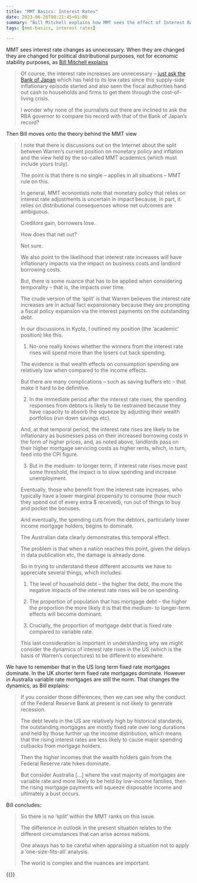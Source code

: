 ```yaml
---
title: "MMT Basics: Interest Rates"
date: 2023-06-26T08:21:45+01:00
summary: "Bill Mitchell explains how MMT sees the effect of Interest Rate changes on the economy"
tags: [mmt-basics, interest rates]

---
```


MMT sees interest rate changes as unnecessary. When they are changed they are changed for political distributional purposes, not for economic stability purposes, as [Bill Mitchell explains][1]

> Of course, the interest rate increases are unnecessary – [just ask the Bank of Japan][2] which has held to its low rates since this supply-side inflationary episode started and also seen the fiscal authorities hand out cash to households and firms to get them through the cost-of-living crisis.
>
> I wonder why none of the journalists out there are inclined to ask the RBA governor to compare his record with that of the Bank of Japan’s record?

Then Bill moves onto the theory behind the MMT view

> I note that there is discussions out on the Internet about the split between Warren’s current position on monetary policy and inflation and the view held by the so-called MMT academics (which must include yours truly).
> 
> The point is that there is no single – applies in all situations – MMT rule on this.
> 
> In general, MMT economists note that monetary policy that relies on interest rate adjustments is uncertain in impact because, in part, it relies on distributional consequences whose net outcomes are ambiguous.
> 
> Creditors gain, borrowers lose.
> 
> How does that net out?
> 
> Not sure.
> 
> We also point to the likelihood that interest rate increases will have inflationary impacts via the impact on business costs and landlord borrowing costs.
> 
> But, there is some nuance that has to be applied when considering temporality – that is, the impacts over time.
> 
> The crude version of the ‘split’ is that Warren believes the interest rate increases are in actual fact expansionary because they are prompting a fiscal policy expansion via the interest payments on the outstanding debt.
> 
> In our discussions in Kyoto, I outlined my position (the ‘academic’ position) like this.
> 
> 1. No-one really knows whether the winners from the interest rate rises will spend more than the losers cut back spending.
> 
> The evidence is that wealth effects on consumption spending are relatively low when compared to the income effects.
> 
> But there are many complications – such as saving buffers etc – that make it hard to be definitive.
> 
> 2. In the immediate period after the interest rate rises, the spending responses from debtors is likely to be restrained because they have capacity to absorb the squeeze by adjusting their wealth portfolios (run down savings etc).
> 
> And, at that temporal period, the interest rate rises are likely to be inflationary as businesses pass on their increased borrowing costs in the form of higher prices, and, as noted above, landlords pass on their higher mortgage servicing costs as higher rents, which, in turn, feed into the CPI figure.
> 
> 3. But in the medium- to longer term, if interest rate rises move past some threshold, the impact is to slow spending and increase unemployment.
> 
> Eventually, those who benefit from the interest rate increases, who typically have a lower marginal propensity to consume (how much they spend out of every extra $ received), run out of things to buy and pocket the bonuses.
> 
> And eventually, the spending cuts from the debtors, particularly lower income mortgage holders, begins to dominate.
> 
> The Australian data clearly demonstrates this temporal effect.
> 
> The problem is that when a nation reaches this point, given the delays in data publication etc, the damage is already done.
> 
> So in trying to understand these different accounts we have to appreciate several things, which includes:
> 
> 1. The level of household debt – the higher the debt, the more the negative impacts of the interest rate rises will be on spending.
> 
> 2. The proportion of population that has mortgage debt – the higher the proportion the more likely it is that the medium- to longer-term effects will become dominant.
> 
> 3. Crucially, the proportion of mortgage debt that is fixed rate compared to variable rate.
> 
> This last consideration is important in understanding why we might consider the dynamics of interest rate rises in the US (which is the basis of Warren’s conjectures) to be different to elsewhere.

We have to remember that in the US long term fixed rate mortgages dominate. In the UK shorter term fixed rate mortgages dominate. However in Australia variable rate mortgages are still the norm. That changes the dynamics, as Bill explains:

> If you consider those differences, then we can see why the conduct of the Federal Reserve Bank at present is not likely to generate recession.
> 
> The debt levels in the US are relatively high by historical standards, the outstanding mortgages are mostly fixed rate over long durations and held by those further up the income distribution, which means that the rising interest rates are less likely to cause major spending cutbacks from mortgage holders.
> 
> Then the higher incomes that the wealth holders gain from the Federal Reserve rate hikes dominate.
> 
> But consider Australia [...] where the vast majority of mortgages are variable rate and more likely to be held by low-income families, then the rising mortgage payments will squeeze disposable income and ultimately a bust occurs.

Bill concludes:

> So there is no ‘split’ within the MMT ranks on this issue.
> 
> The difference in outlook in the present situation relates to the different circumstances that can arise across nations.
> 
> One always has to be careful when appraising a situation not to apply a ‘one-size-fits-all’ analysis.
> 
> The world is complex and the nuances are important.


{{<joindiscord>}}

[1]: https://billmitchell.org/blog/?p=60899
[2]: https://billmitchell.org/blog/?p=60938


